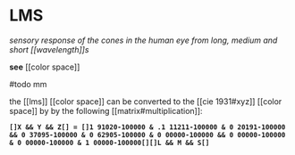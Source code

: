 # LMS

_sensory response of the cones in the human eye from long, medium and short [[wavelength]]s_

**see** [[color space]]

#todo mm

the [[lms]] [[color space]] can be converted to the [[cie 1931#xyz]] [[color space]] by by the following [[matrix#multiplication]]:

**`[]X && Y && Z[] = []1 91020-100000 & .1 11211-100000 & 0 20191-100000 && 0 37095-100000 & 0 62905-100000 & 0 00000-100000 && 0 00000-100000 & 0 00000-100000 & 1 00000-100000[][]L && M && S[]`**
